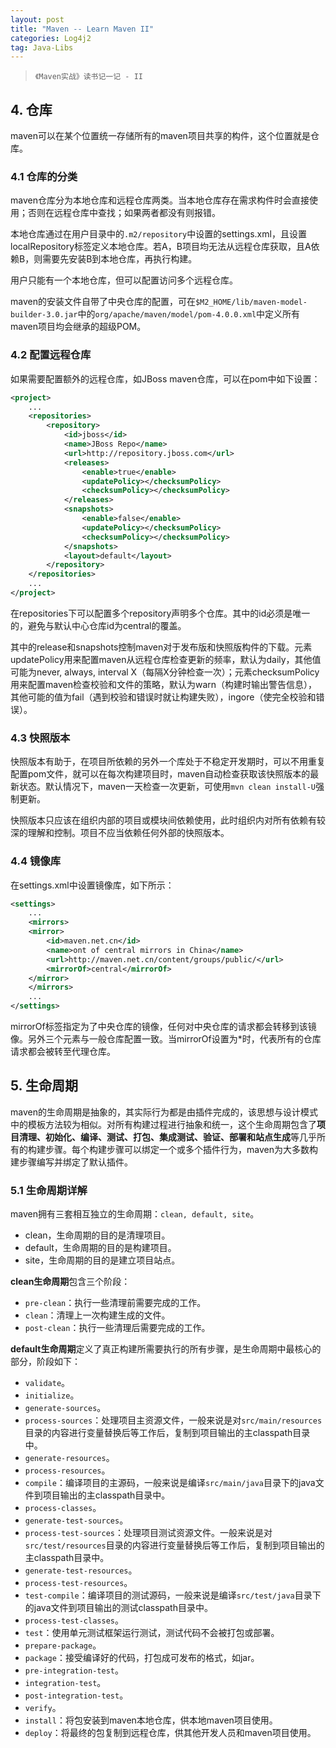 ```yaml
---
layout: post
title: "Maven -- Learn Maven II"
categories: Log4j2
tag: Java-Libs
---
```

> `《Maven实战》读书记一记 - II`

## 4. 仓库

maven可以在某个位置统一存储所有的maven项目共享的构件，这个位置就是仓库。

### 4.1 仓库的分类

maven仓库分为本地仓库和远程仓库两类。当本地仓库存在需求构件时会直接使用；否则在远程仓库中查找；如果两者都没有则报错。

本地仓库通过在用户目录中的`.m2/repository`中设置的settings.xml，且设置localRepository标签定义本地仓库。若A，B项目均无法从远程仓库获取，且A依赖B，则需要先安装B到本地仓库，再执行构建。

用户只能有一个本地仓库，但可以配置访问多个远程仓库。

maven的安装文件自带了中央仓库的配置，可在`$M2_HOME/lib/maven-model-builder-3.0.jar`中的`org/apache/maven/model/pom-4.0.0.xml`中定义所有maven项目均会继承的超级POM。

### 4.2 配置远程仓库

如果需要配置额外的远程仓库，如JBoss maven仓库，可以在pom中如下设置：

```xml
<project>
    ...
    <repositories>
        <repository>
            <id>jboss</id>
            <name>JBoss Repo</name>
            <url>http://repository.jboss.com</url>
            <releases>
                <enable>true</enable>
                <updatePolicy></checksumPolicy>
                <checksumPolicy></checksumPolicy>
            </releases>
            <snapshots>
                <enable>false</enable>
                <updatePolicy></checksumPolicy>
                <checksumPolicy></checksumPolicy>
            </snapshots>
            <layout>default</layout>
        </repository>
    </repositories>
    ...
</project>
```

在repositories下可以配置多个repository声明多个仓库。其中的id必须是唯一的，避免与默认中心仓库id为central的覆盖。

其中的release和snapshots控制maven对于发布版和快照版构件的下载。元素updatePolicy用来配置maven从远程仓库检查更新的频率，默认为daily，其他值可能为never, always, interval X（每隔X分钟检查一次）；元素checksumPolicy用来配置maven检查校验和文件的策略，默认为warn（构建时输出警告信息），其他可能的值为fail（遇到校验和错误时就让构建失败），ingore（使完全校验和错误）。

### 4.3 快照版本 

快照版本有助于，在项目所依赖的另外一个库处于不稳定开发期时，可以不用重复配置pom文件，就可以在每次构建项目时，maven自动检查获取该快照版本的最新状态。默认情况下，maven一天检查一次更新，可使用`mvn clean install-U`强制更新。

快照版本只应该在组织内部的项目或模块间依赖使用，此时组织内对所有依赖有较深的理解和控制。项目不应当依赖任何外部的快照版本。

### 4.4 镜像库

在settings.xml中设置镜像库，如下所示：

```xml
<settings>
    ...
    <mirrors>
    <mirror>
        <id>maven.net.cn</id>
        <name>ont of central mirrors in China</name>
        <url>http://maven.net.cn/content/groups/public/</url>
        <mirrorOf>central</mirrorOf>
    </mirror>
    </mirrors>
    ...
</settings>
```

mirrorOf标签指定为了中央仓库的镜像，任何对中央仓库的请求都会转移到该镜像。另外三个元素与一般仓库配置一致。当mirrorOf设置为*时，代表所有的仓库请求都会被转至代理仓库。

## 5. 生命周期

maven的生命周期是抽象的，其实际行为都是由插件完成的，该思想与设计模式中的模板方法较为相似。对所有构建过程进行抽象和统一，这个生命周期包含了**项目清理、初始化、编译、测试、打包、集成测试、验证、部署和站点生成**等几乎所有的构建步骤。每个构建步骤可以绑定一个或多个插件行为，maven为大多数构建步骤编写并绑定了默认插件。

### 5.1 生命周期详解

maven拥有三套相互独立的生命周期：`clean, default, site`。
- clean，生命周期的目的是清理项目。
- default，生命周期的目的是构建项目。
- site，生命周期的目的是建立项目站点。

**clean生命周期**包含三个阶段：
- `pre-clean`：执行一些清理前需要完成的工作。
- `clean`：清理上一次构建生成的文件。
- `post-clean`：执行一些清理后需要完成的工作。

**default生命周期**定义了真正构建所需要执行的所有步骤，是生命周期中最核心的部分，阶段如下：
- `validate`。
- `initialize`。
- `generate-sources`。
- `process-sources`：处理项目主资源文件，一般来说是对`src/main/resources`目录的内容进行变量替换后等工作后，复制到项目输出的主classpath目录中。
- `generate-resources`。
- `process-resources`。
- `compile`：编译项目的主源码，一般来说是编译`src/main/java`目录下的java文件到项目输出的主classpath目录中。
- `process-classes`。
- `generate-test-sources`。
- `process-test-sources`：处理项目测试资源文件。一般来说是对`src/test/resources`目录的内容进行变量替换后等工作后，复制到项目输出的主classpath目录中。
- `generate-test-resources`。
- `process-test-resources`。
- `test-compile`：编译项目的测试源码，一般来说是编译`src/test/java`目录下的java文件到项目输出的测试classpath目录中。
- `process-test-classes`。
- `test`：使用单元测试框架运行测试，测试代码不会被打包或部署。
- `prepare-package`。
- `package`：接受编译好的代码，打包成可发布的格式，如jar。
- `pre-integration-test`。
- `integration-test`。
- `post-integration-test`。
- `verify`。
- `install`：将包安装到maven本地仓库，供本地maven项目使用。
- `deploy`：将最终的包复制到远程仓库，供其他开发人员和maven项目使用。